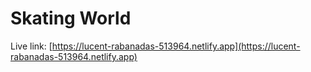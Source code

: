 # Skating World

Live link: [https://lucent-rabanadas-513964.netlify.app](https://lucent-rabanadas-513964.netlify.app)
